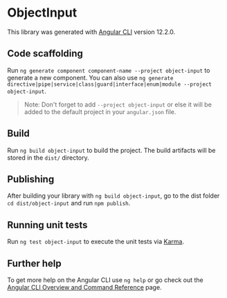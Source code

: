 # ObjectInput

This library was generated with [Angular CLI](https://github.com/angular/angular-cli) version 12.2.0.

## Code scaffolding

Run `ng generate component component-name --project object-input` to generate a new component. You can also use `ng generate directive|pipe|service|class|guard|interface|enum|module --project object-input`.
> Note: Don't forget to add `--project object-input` or else it will be added to the default project in your `angular.json` file. 

## Build

Run `ng build object-input` to build the project. The build artifacts will be stored in the `dist/` directory.

## Publishing

After building your library with `ng build object-input`, go to the dist folder `cd dist/object-input` and run `npm publish`.

## Running unit tests

Run `ng test object-input` to execute the unit tests via [Karma](https://karma-runner.github.io).

## Further help

To get more help on the Angular CLI use `ng help` or go check out the [Angular CLI Overview and Command Reference](https://angular.io/cli) page.

